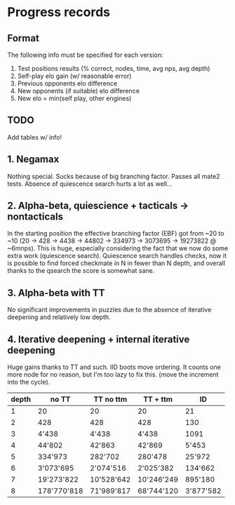 # Progress records
## Format

The following info must be specified for each version:
1. Test positions results (% correct, nodes, time, avg nps, avg depth)
2. Self-play elo gain (w/ reasonable error)
3. Previous opponents elo difference
4. New opponents (if suitable) elo difference
5. New elo = min(self play, other engines)

## TODO
Add tables w/ info!

## 1. Negamax
Nothing special. Sucks because of big branching factor.
Passes all mate2 tests. Absence of quiescence search hurts a lot as well...

## 2. Alpha-beta, quiescience + tacticals -> nontacticals
In the starting position the effective branching factor (EBF)
got from ~20 to ~10 (20 -> 428 -> 4438 -> 44802 -> 
334973 -> 3073695 -> 19273822 @ ~6mnps).
This is huge, especially considering the fact
that we now do some extra work (quiescence search).
Quiescence search handles checks, now it is possible to find
forced checkmate in N in fewer than N depth, and overall thanks
to the qsearch the score is somewhat sane.

## 3. Alpha-beta with TT
No significant improvements in puzzles due to the absence 
of iterative deepening and relatively low depth. 

## 4. Iterative deepening + internal iterative deepening
Huge gains thanks to TT and such. IID boots move ordering.
It counts one more node for no reason, but I'm too lazy to fix this.
(move the increment into the cycle).


| depth |    no TT    |  TT no ttm |  TT + ttm  |     ID     |
| ----- | ----------- | ---------- | ---------- | ---------- |
|     1 |          20 |         20 |         20 |         21 |
|     2 |         428 |        428 |        428 |        130 |
|     3 |       4'438 |      4'438 |      4'438 |       1091 |
|     4 |      44'802 |     42'863 |     42'869 |      5'453 |
|     5 |     334'973 |    282'702 |    280'478 |     25'972 |
|     6 |   3'073'695 |  2'074'516 |  2'025'382 |    134'662 |
|     7 |  19'273'822 | 10'528'642 | 10'246'249 |    895'180 |
|     8 | 178'770'818 | 71'989'817 | 68'744'120 |  3'877'582 |


